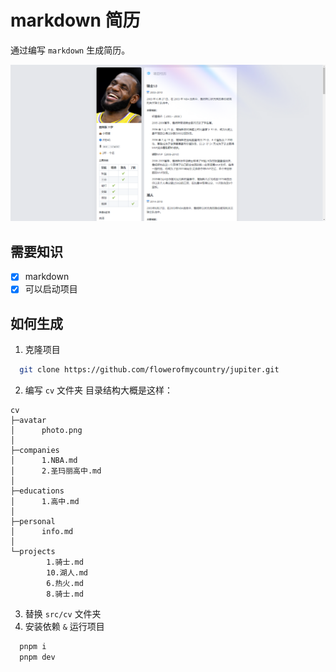 
# markdown 简历

通过编写 `markdown` 生成简历。

![效果](/doc/template.png)

## 需要知识

- [x] markdown
- [x] 可以启动项目

## 如何生成

1. 克隆项目

```bash
  git clone https://github.com/flowerofmycountry/jupiter.git
```

2. 编写 `cv` 文件夹
  目录结构大概是这样：
```
cv
├─avatar
│      photo.png
│
├─companies
│      1.NBA.md
│      2.圣玛丽高中.md
│
├─educations
│      1.高中.md
│
├─personal
│      info.md
│
└─projects
        1.骑士.md
        10.湖人.md
        6.热火.md
        8.骑士.md
```

3. 替换 `src/cv` 文件夹
4. 安装依赖 `&` 运行项目

```bash
  pnpm i
  pnpm dev
```